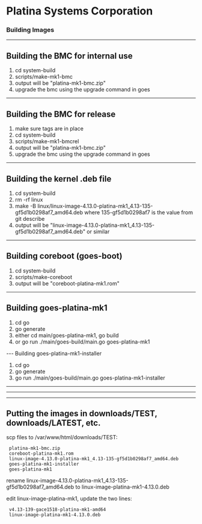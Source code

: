 # Platina Systems Corporation
### Building Images
---
## Building the BMC for internal use

1. cd system-build
2. scripts/make-mk1-bmc
3. output will be "platina-mk1-bmc.zip"
4. upgrade the bmc using the upgrade command in goes

---
## Building the BMC for release

1. make sure tags are in place
2. cd system-build
3. scripts/make-mk1-bmcrel
4. output will be "platina-mk1-bmc.zip"
5. upgrade the bmc using the upgrade command in goes

---
## Building the kernel .deb file

1. cd system-build
2. rm -rf linux
3. make -B linux/linux-image-4.13.0-platina-mk1_4.13-135-gf5d1b0298af7_amd64.deb
   where 135-gf5d1b0298af7 is the value from git describe
4. output will be "linux-image-4.13.0-platina-mk1_4.13-135-gf5d1b0298af7_amd64.deb"
   or similar

---
## Building coreboot (goes-boot)

1. cd system-build
2. scripts/make-coreboot
3. output will be "coreboot-platina-mk1.rom"

---
## Building goes-platina-mk1

1. cd go
2. go generate
3. either cd main/goes-platina-mk1, go build
4. or go run ./main/goes-build/main.go goes-platina-mk1

--- Building goes-platina-mk1-installer
1. cd go
2. go generate
3. go run ./main/goes-build/main.go goes-platina-mk1-installer

---
---
---
## Putting the images in downloads/TEST, downloads/LATEST, etc.

scp files to /var/www/html/downloads/TEST:

     platina-mk1-bmc.zip
     coreboot-platina-mk1.rom
     linux-image-4.13.0-platina-mk1_4.13-135-gf5d1b0298af7_amd64.deb
     goes-platina-mk1-installer
     goes-platina-mk1

rename linux-image-4.13.0-platina-mk1_4.13-135-gf5d1b0298af7_amd64.deb to linux-image-platina-mk1-4.13.0.deb

edit linux-image-platina-mk1, update the two lines:

     v4.13-139-gace1518-platina-mk1-amd64
     linux-image-platina-mk1-4.13.0.deb


